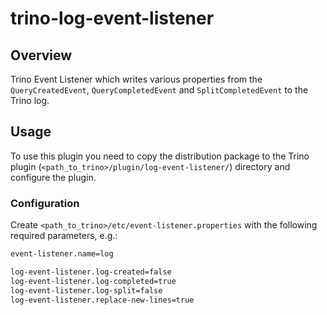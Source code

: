# trino-log-event-listener

## Overview

Trino Event Listener which writes various properties from the `QueryCreatedEvent`, `QueryCompletedEvent` and `SplitCompletedEvent` to the Trino log. 

## Usage

To use this plugin you need to copy the distribution package to the Trino plugin (`<path_to_trino>/plugin/log-event-listener/`) directory and configure the plugin.

### Configuration

Create `<path_to_trino>/etc/event-listener.properties` with the following required parameters, e.g.:

```bash
event-listener.name=log

log-event-listener.log-created=false
log-event-listener.log-completed=true
log-event-listener.log-split=false
log-event-listener.replace-new-lines=true
```

